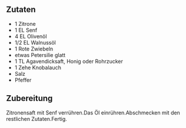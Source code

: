 ## Zutaten

* 1 Zitrone
* 1 EL Senf
* 4 EL Olivenöl
* 1/2 EL Walnussöl
* 1 Rote Zwiebeln
* etwas Petersilie glatt
* 1 TL Agavendicksaft, Honig oder Rohrzucker
* 1 Zehe Knobalauch
* Salz
* Pfeffer

## Zubereitung

Zitronensaft mit Senf verrühren.Das Öl einrühren.Abschmecken mit den restlichen Zutaten.Fertig.
